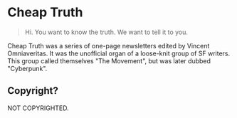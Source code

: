 # Cheap Truth
> Hi. You want to know the truth. We want to tell it to you.

Cheap Truth was a series of one-page newsletters edited by Vincent Omniaveritas. It was the unofficial organ of a loose-knit group of SF writers. This group called themselves "The Movement", but was later dubbed "Cyberpunk".

## Copyright?
NOT COPYRIGHTED.
